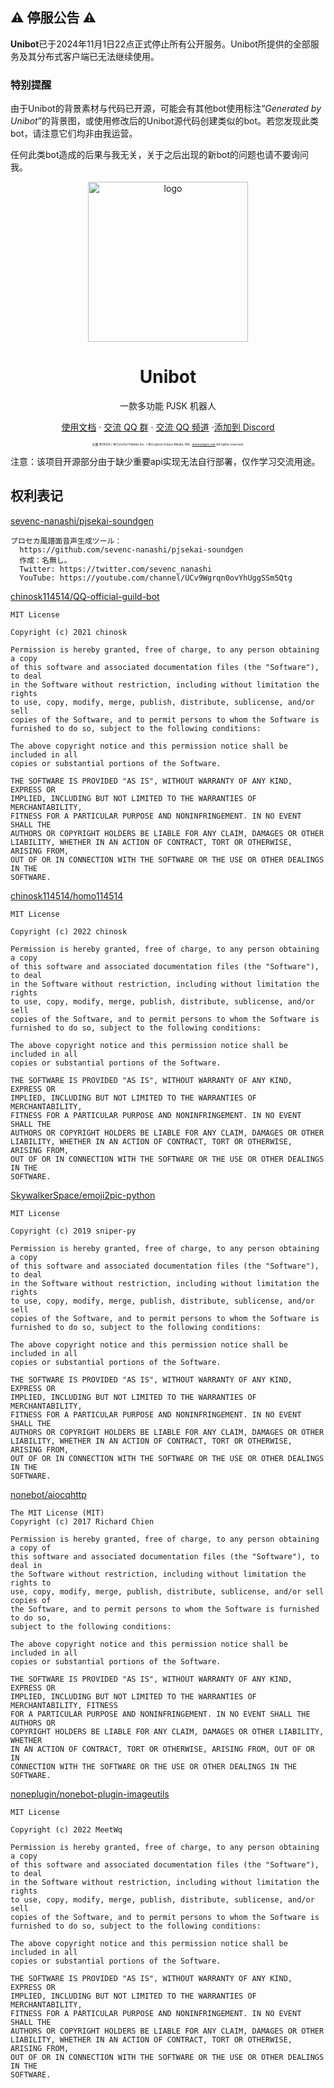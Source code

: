 <h2>⚠️ 停服公告 ⚠️</h2>
<p><strong>Unibot</strong>已于2024年11月1日22点正式停止所有公开服务。Unibot所提供的全部服务及其分布式客户端已无法继续使用。</p>

<h3>特别提醒</h3>
<p>由于Unibot的背景素材与代码已开源，可能会有其他bot使用标注“<em>Generated by Unibot</em>”的背景图，或使用修改后的Unibot源代码创建类似的bot。若您发现此类bot，请注意它们均非由我运营。</p>

<p>任何此类bot造成的后果与我无关，关于之后出现的新bot的问题也请不要询问我。</p>

<div align="center">
  <img width="256" src="./docs/.vuepress/public/nekoknd.png" alt="logo">


# Unibot
一款多功能 PJSK 机器人

[使用文档](https://docs.unipjsk.com/) · [交流 QQ 群](https://qm.qq.com/cgi-bin/qm/qr?k=Osy7KwWvvLWYTjBFJH3MQwkAqgAIV7rT&jump_from=webapi) · [交流 QQ 频道](https://qun.qq.com/qqweb/qunpro/share?_wv=3&_wwv=128&appChannel=share&inviteCode=7Pe26&appChannel=share&businessType=9&from=181074&biz=ka&shareSource=5) ·[添加到 Discord](https://discord.com/api/oauth2/authorize?client_id=975690393339457547&permissions=274877908992&scope=bot) 

<span style="font-size:5px">头图 ©SEGA / ©Colorful Palette Inc. / ©Crypton Future Media, INC. www.piapro.net All rights reserved.</span>

</div>
注意：该项目开源部分由于缺少重要api实现无法自行部署，仅作学习交流用途。

## 权利表记

[sevenc-nanashi/pjsekai-soundgen](https://github.com/sevenc-nanashi/pjsekai-soundgen)

```
プロセカ風譜面音声生成ツール：
  https://github.com/sevenc-nanashi/pjsekai-soundgen
  作成：名無し｡
  Twitter: https://twitter.com/sevenc_nanashi
  YouTube: https://youtube.com/channel/UCv9Wgrqn0ovYhUggSSm5Qtg
```

[chinosk114514/QQ-official-guild-bot](https://github.com/chinosk114514/QQ-official-guild-bot)

```
MIT License

Copyright (c) 2021 chinosk

Permission is hereby granted, free of charge, to any person obtaining a copy
of this software and associated documentation files (the "Software"), to deal
in the Software without restriction, including without limitation the rights
to use, copy, modify, merge, publish, distribute, sublicense, and/or sell
copies of the Software, and to permit persons to whom the Software is
furnished to do so, subject to the following conditions:

The above copyright notice and this permission notice shall be included in all
copies or substantial portions of the Software.

THE SOFTWARE IS PROVIDED "AS IS", WITHOUT WARRANTY OF ANY KIND, EXPRESS OR
IMPLIED, INCLUDING BUT NOT LIMITED TO THE WARRANTIES OF MERCHANTABILITY,
FITNESS FOR A PARTICULAR PURPOSE AND NONINFRINGEMENT. IN NO EVENT SHALL THE
AUTHORS OR COPYRIGHT HOLDERS BE LIABLE FOR ANY CLAIM, DAMAGES OR OTHER
LIABILITY, WHETHER IN AN ACTION OF CONTRACT, TORT OR OTHERWISE, ARISING FROM,
OUT OF OR IN CONNECTION WITH THE SOFTWARE OR THE USE OR OTHER DEALINGS IN THE
SOFTWARE.
```

[chinosk114514/homo114514](https://github.com/chinosk114514/homo114514)

```
MIT License

Copyright (c) 2022 chinosk

Permission is hereby granted, free of charge, to any person obtaining a copy
of this software and associated documentation files (the "Software"), to deal
in the Software without restriction, including without limitation the rights
to use, copy, modify, merge, publish, distribute, sublicense, and/or sell
copies of the Software, and to permit persons to whom the Software is
furnished to do so, subject to the following conditions:

The above copyright notice and this permission notice shall be included in all
copies or substantial portions of the Software.

THE SOFTWARE IS PROVIDED "AS IS", WITHOUT WARRANTY OF ANY KIND, EXPRESS OR
IMPLIED, INCLUDING BUT NOT LIMITED TO THE WARRANTIES OF MERCHANTABILITY,
FITNESS FOR A PARTICULAR PURPOSE AND NONINFRINGEMENT. IN NO EVENT SHALL THE
AUTHORS OR COPYRIGHT HOLDERS BE LIABLE FOR ANY CLAIM, DAMAGES OR OTHER
LIABILITY, WHETHER IN AN ACTION OF CONTRACT, TORT OR OTHERWISE, ARISING FROM,
OUT OF OR IN CONNECTION WITH THE SOFTWARE OR THE USE OR OTHER DEALINGS IN THE
SOFTWARE.
```

[SkywalkerSpace/emoji2pic-python](https://github.com/SkywalkerSpace/emoji2pic-python)

```
MIT License

Copyright (c) 2019 sniper-py

Permission is hereby granted, free of charge, to any person obtaining a copy
of this software and associated documentation files (the "Software"), to deal
in the Software without restriction, including without limitation the rights
to use, copy, modify, merge, publish, distribute, sublicense, and/or sell
copies of the Software, and to permit persons to whom the Software is
furnished to do so, subject to the following conditions:

The above copyright notice and this permission notice shall be included in all
copies or substantial portions of the Software.

THE SOFTWARE IS PROVIDED "AS IS", WITHOUT WARRANTY OF ANY KIND, EXPRESS OR
IMPLIED, INCLUDING BUT NOT LIMITED TO THE WARRANTIES OF MERCHANTABILITY,
FITNESS FOR A PARTICULAR PURPOSE AND NONINFRINGEMENT. IN NO EVENT SHALL THE
AUTHORS OR COPYRIGHT HOLDERS BE LIABLE FOR ANY CLAIM, DAMAGES OR OTHER
LIABILITY, WHETHER IN AN ACTION OF CONTRACT, TORT OR OTHERWISE, ARISING FROM,
OUT OF OR IN CONNECTION WITH THE SOFTWARE OR THE USE OR OTHER DEALINGS IN THE
SOFTWARE.
```

[nonebot/aiocqhttp](https://github.com/nonebot/aiocqhttp)

```
The MIT License (MIT)
Copyright (c) 2017 Richard Chien

Permission is hereby granted, free of charge, to any person obtaining a copy of
this software and associated documentation files (the "Software"), to deal in
the Software without restriction, including without limitation the rights to
use, copy, modify, merge, publish, distribute, sublicense, and/or sell copies of
the Software, and to permit persons to whom the Software is furnished to do so,
subject to the following conditions:

The above copyright notice and this permission notice shall be included in all
copies or substantial portions of the Software.

THE SOFTWARE IS PROVIDED "AS IS", WITHOUT WARRANTY OF ANY KIND, EXPRESS OR
IMPLIED, INCLUDING BUT NOT LIMITED TO THE WARRANTIES OF MERCHANTABILITY, FITNESS
FOR A PARTICULAR PURPOSE AND NONINFRINGEMENT. IN NO EVENT SHALL THE AUTHORS OR
COPYRIGHT HOLDERS BE LIABLE FOR ANY CLAIM, DAMAGES OR OTHER LIABILITY, WHETHER
IN AN ACTION OF CONTRACT, TORT OR OTHERWISE, ARISING FROM, OUT OF OR IN
CONNECTION WITH THE SOFTWARE OR THE USE OR OTHER DEALINGS IN THE SOFTWARE.
```

[noneplugin/nonebot-plugin-imageutils](https://github.com/noneplugin/nonebot-plugin-imageutils)

```
MIT License

Copyright (c) 2022 MeetWq

Permission is hereby granted, free of charge, to any person obtaining a copy
of this software and associated documentation files (the "Software"), to deal
in the Software without restriction, including without limitation the rights
to use, copy, modify, merge, publish, distribute, sublicense, and/or sell
copies of the Software, and to permit persons to whom the Software is
furnished to do so, subject to the following conditions:

The above copyright notice and this permission notice shall be included in all
copies or substantial portions of the Software.

THE SOFTWARE IS PROVIDED "AS IS", WITHOUT WARRANTY OF ANY KIND, EXPRESS OR
IMPLIED, INCLUDING BUT NOT LIMITED TO THE WARRANTIES OF MERCHANTABILITY,
FITNESS FOR A PARTICULAR PURPOSE AND NONINFRINGEMENT. IN NO EVENT SHALL THE
AUTHORS OR COPYRIGHT HOLDERS BE LIABLE FOR ANY CLAIM, DAMAGES OR OTHER
LIABILITY, WHETHER IN AN ACTION OF CONTRACT, TORT OR OTHERWISE, ARISING FROM,
OUT OF OR IN CONNECTION WITH THE SOFTWARE OR THE USE OR OTHER DEALINGS IN THE
SOFTWARE.
```
